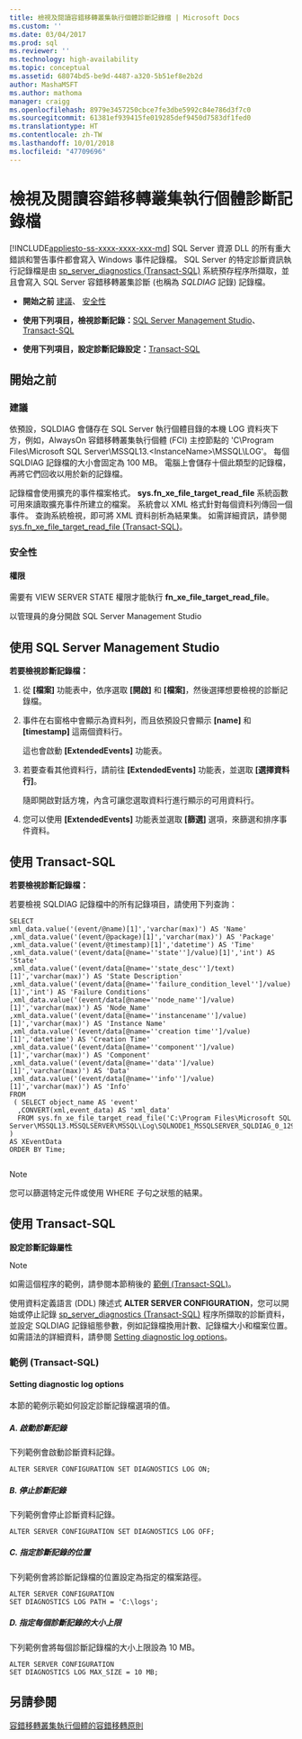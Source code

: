 ```yaml
---
title: 檢視及閱讀容錯移轉叢集執行個體診斷記錄檔 | Microsoft Docs
ms.custom: ''
ms.date: 03/04/2017
ms.prod: sql
ms.reviewer: ''
ms.technology: high-availability
ms.topic: conceptual
ms.assetid: 68074bd5-be9d-4487-a320-5b51ef8e2b2d
author: MashaMSFT
ms.author: mathoma
manager: craigg
ms.openlocfilehash: 8979e3457250cbce7fe3dbe5992c84e786d3f7c0
ms.sourcegitcommit: 61381ef939415fe019285def9450d7583df1fed0
ms.translationtype: HT
ms.contentlocale: zh-TW
ms.lasthandoff: 10/01/2018
ms.locfileid: "47709696"
---
```

# <a name="view-and-read-failover-cluster-instance-diagnostics-log"></a>檢視及閱讀容錯移轉叢集執行個體診斷記錄檔
[!INCLUDE[appliesto-ss-xxxx-xxxx-xxx-md](../../../includes/appliesto-ss-xxxx-xxxx-xxx-md.md)]
  SQL Server 資源 DLL 的所有重大錯誤和警告事件都會寫入 Windows 事件記錄檔。 SQL Server 的特定診斷資訊執行記錄檔是由 [sp_server_diagnostics &#40;Transact-SQL&#41;](../../../relational-databases/system-stored-procedures/sp-server-diagnostics-transact-sql.md) 系統預存程序所擷取，並且會寫入 SQL Server 容錯移轉叢集診斷 (也稱為 *SQLDIAG* 記錄) 記錄檔。  
  
-   **開始之前**  [建議](#Recommendations)、 [安全性](#Security)  
  
-   **使用下列項目，檢視診斷記錄：**[SQL Server Management Studio](#SSMSProcedure)、[Transact-SQL](#TsqlProcedure)  
  
-   **使用下列項目，設定診斷記錄設定：**[Transact-SQL](#TsqlConfigure)  
  
##  <a name="BeforeYouBegin"></a> 開始之前  
  
###  <a name="Recommendations"></a> 建議  
 依預設，SQLDIAG 會儲存在 SQL Server 執行個體目錄的本機 LOG 資料夾下方，例如，AlwaysOn 容錯移轉叢集執行個體 (FCI) 主控節點的 'C\Program Files\Microsoft SQL Server\MSSQL13.\<InstanceName>\MSSQL\LOG'。 每個 SQLDIAG 記錄檔的大小會固定為 100 MB。 電腦上會儲存十個此類型的記錄檔，再將它們回收以用於新的記錄檔。  
  
 記錄檔會使用擴充的事件檔案格式。 **sys.fn_xe_file_target_read_file** 系統函數可用來讀取擴充事件所建立的檔案。 系統會以 XML 格式針對每個資料列傳回一個事件。 查詢系統檢視，即可將 XML 資料剖析為結果集。 如需詳細資訊，請參閱 [sys.fn_xe_file_target_read_file &#40;Transact-SQL&#41;](../../../relational-databases/system-functions/sys-fn-xe-file-target-read-file-transact-sql.md)。  
  
###  <a name="Security"></a> 安全性  
  
####  <a name="Permissions"></a> 權限  
 需要有 VIEW SERVER STATE 權限才能執行 **fn_xe_file_target_read_file**。  
  
 以管理員的身分開啟 SQL Server Management Studio  
  
##  <a name="SSMSProcedure"></a> 使用 SQL Server Management Studio  
 **若要檢視診斷記錄檔：**  
  
1.  從 **[檔案]** 功能表中，依序選取 **[開啟]** 和 **[檔案]**，然後選擇想要檢視的診斷記錄檔。  
  
2.  事件在右窗格中會顯示為資料列，而且依預設只會顯示 **[name]** 和 **[timestamp]** 這兩個資料行。  
  
     這也會啟動 **[ExtendedEvents]** 功能表。  
  
3.  若要查看其他資料行，請前往 **[ExtendedEvents]** 功能表，並選取 **[選擇資料行]**。  
  
     隨即開啟對話方塊，內含可讓您選取資料行進行顯示的可用資料行。  
  
4.  您可以使用 **[ExtendedEvents]** 功能表並選取 **[篩選]** 選項，來篩選和排序事件資料。  
  
##  <a name="TsqlProcedure"></a> 使用 Transact-SQL  
 **若要檢視診斷記錄檔：**  
  
 若要檢視 SQLDIAG 記錄檔中的所有記錄項目，請使用下列查詢：  
  
```  
SELECT  
xml_data.value('(event/@name)[1]','varchar(max)') AS 'Name'  
,xml_data.value('(event/@package)[1]','varchar(max)') AS 'Package'  
,xml_data.value('(event/@timestamp)[1]','datetime') AS 'Time'  
,xml_data.value('(event/data[@name=''state'']/value)[1]','int') AS 'State'  
,xml_data.value('(event/data[@name=''state_desc'']/text)[1]','varchar(max)') AS 'State Description'  
,xml_data.value('(event/data[@name=''failure_condition_level'']/value)[1]','int') AS 'Failure Conditions'  
,xml_data.value('(event/data[@name=''node_name'']/value)[1]','varchar(max)') AS 'Node_Name'  
,xml_data.value('(event/data[@name=''instancename'']/value)[1]','varchar(max)') AS 'Instance Name'  
,xml_data.value('(event/data[@name=''creation time'']/value)[1]','datetime') AS 'Creation Time'  
,xml_data.value('(event/data[@name=''component'']/value)[1]','varchar(max)') AS 'Component'  
,xml_data.value('(event/data[@name=''data'']/value)[1]','varchar(max)') AS 'Data'  
,xml_data.value('(event/data[@name=''info'']/value)[1]','varchar(max)') AS 'Info'  
FROM  
 ( SELECT object_name AS 'event'  
  ,CONVERT(xml,event_data) AS 'xml_data'  
  FROM sys.fn_xe_file_target_read_file('C:\Program Files\Microsoft SQL Server\MSSQL13.MSSQLSERVER\MSSQL\Log\SQLNODE1_MSSQLSERVER_SQLDIAG_0_129936003752530000.xel',NULL,NULL,NULL)   
)   
AS XEventData  
ORDER BY Time;  
  
```  
  
> [!NOTE]  
>  您可以篩選特定元件或使用 WHERE 子句之狀態的結果。  
  
##  <a name="TsqlConfigure"></a> 使用 Transact-SQL  
 **設定診斷記錄屬性**  
  
> [!NOTE]  
>  如需這個程序的範例，請參閱本節稍後的 [範例 (Transact-SQL)](#TsqlExample)。  
  
 使用資料定義語言 (DDL) 陳述式 **ALTER SERVER CONFIGURATION**，您可以開始或停止記錄 [sp_server_diagnostics &#40;Transact-SQL&#41;](../../../relational-databases/system-stored-procedures/sp-server-diagnostics-transact-sql.md) 程序所擷取的診斷資料，並設定 SQLDIAG 記錄組態參數，例如記錄檔換用計數、記錄檔大小和檔案位置。 如需語法的詳細資料，請參閱 [Setting diagnostic log options](../../../t-sql/statements/alter-server-configuration-transact-sql.md#Diagnostic)。  
  
###  <a name="ConfigTsqlExample"></a> 範例 (Transact-SQL)  
  
####  <a name="TsqlExample"></a> Setting diagnostic log options  
 本節的範例示範如何設定診斷記錄檔選項的值。  
  
##### <a name="a-starting-diagnostic-logging"></a>A. 啟動診斷記錄  
 下列範例會啟動診斷資料記錄。  
  
```  
ALTER SERVER CONFIGURATION SET DIAGNOSTICS LOG ON;  
```  
  
##### <a name="b-stopping-diagnostic-logging"></a>B. 停止診斷記錄  
 下列範例會停止診斷資料記錄。  
  
```  
ALTER SERVER CONFIGURATION SET DIAGNOSTICS LOG OFF;  
```  
  
##### <a name="c-specifying-the-location-of-the-diagnostic-logs"></a>C. 指定診斷記錄的位置  
 下列範例會將診斷記錄檔的位置設定為指定的檔案路徑。  
  
```  
ALTER SERVER CONFIGURATION  
SET DIAGNOSTICS LOG PATH = 'C:\logs';  
```  
  
##### <a name="d-specifying-the-maximum-size-of-each-diagnostic-log"></a>D. 指定每個診斷記錄的大小上限  
 下列範例會將每個診斷記錄檔的大小上限設為 10 MB。  
  
```  
ALTER SERVER CONFIGURATION   
SET DIAGNOSTICS LOG MAX_SIZE = 10 MB;  
```  
  
## <a name="see-also"></a>另請參閱  
 [容錯移轉叢集執行個體的容錯移轉原則](../../../sql-server/failover-clusters/windows/failover-policy-for-failover-cluster-instances.md)  
  
  
